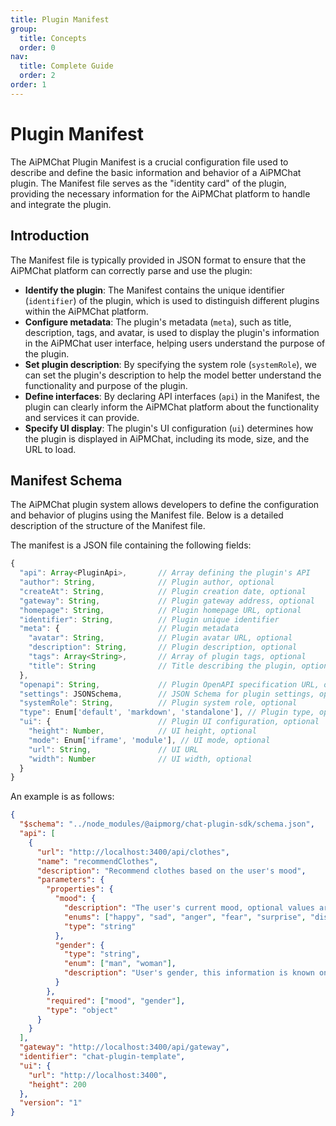 ```yaml
---
title: Plugin Manifest
group:
  title: Concepts
  order: 0
nav:
  title: Complete Guide
  order: 2
order: 1
---
```


# Plugin Manifest

The AiPMChat Plugin Manifest is a crucial configuration file used to describe and define the basic information and behavior of a AiPMChat plugin. The Manifest file serves as the "identity card" of the plugin, providing the necessary information for the AiPMChat platform to handle and integrate the plugin.

## Introduction

The Manifest file is typically provided in JSON format to ensure that the AiPMChat platform can correctly parse and use the plugin:

- **Identify the plugin**: The Manifest contains the unique identifier (`identifier`) of the plugin, which is used to distinguish different plugins within the AiPMChat platform.
- **Configure metadata**: The plugin's metadata (`meta`), such as title, description, tags, and avatar, is used to display the plugin's information in the AiPMChat user interface, helping users understand the purpose of the plugin.
- **Set plugin description**: By specifying the system role (`systemRole`), we can set the plugin's description to help the model better understand the functionality and purpose of the plugin.
- **Define interfaces**: By declaring API interfaces (`api`) in the Manifest, the plugin can clearly inform the AiPMChat platform about the functionality and services it can provide.
- **Specify UI display**: The plugin's UI configuration (`ui`) determines how the plugin is displayed in AiPMChat, including its mode, size, and the URL to load.

## Manifest Schema

The AiPMChat plugin system allows developers to define the configuration and behavior of plugins using the Manifest file. Below is a detailed description of the structure of the Manifest file.

The manifest is a JSON file containing the following fields:

```typescript
{
  "api": Array<PluginApi>,       // Array defining the plugin's API
  "author": String,              // Plugin author, optional
  "createAt": String,            // Plugin creation date, optional
  "gateway": String,             // Plugin gateway address, optional
  "homepage": String,            // Plugin homepage URL, optional
  "identifier": String,          // Plugin unique identifier
  "meta": {                      // Plugin metadata
    "avatar": String,            // Plugin avatar URL, optional
    "description": String,       // Plugin description, optional
    "tags": Array<String>,       // Array of plugin tags, optional
    "title": String              // Title describing the plugin, optional
  },
  "openapi": String,             // Plugin OpenAPI specification URL, optional
  "settings": JSONSchema,        // JSON Schema for plugin settings, optional
  "systemRole": String,          // Plugin system role, optional
  "type": Enum['default', 'markdown', 'standalone'], // Plugin type, optional
  "ui": {                        // Plugin UI configuration, optional
    "height": Number,            // UI height, optional
    "mode": Enum['iframe', 'module'], // UI mode, optional
    "url": String,               // UI URL
    "width": Number              // UI width, optional
  }
}
```

An example is as follows:

```json
{
  "$schema": "../node_modules/@aipmorg/chat-plugin-sdk/schema.json",
  "api": [
    {
      "url": "http://localhost:3400/api/clothes",
      "name": "recommendClothes",
      "description": "Recommend clothes based on the user's mood",
      "parameters": {
        "properties": {
          "mood": {
            "description": "The user's current mood, optional values are: happy, sad, anger, fear, surprise, disgust",
            "enums": ["happy", "sad", "anger", "fear", "surprise", "disgust"],
            "type": "string"
          },
          "gender": {
            "type": "string",
            "enum": ["man", "woman"],
            "description": "User's gender, this information is known only after asking the user"
          }
        },
        "required": ["mood", "gender"],
        "type": "object"
      }
    }
  ],
  "gateway": "http://localhost:3400/api/gateway",
  "identifier": "chat-plugin-template",
  "ui": {
    "url": "http://localhost:3400",
    "height": 200
  },
  "version": "1"
}
```
